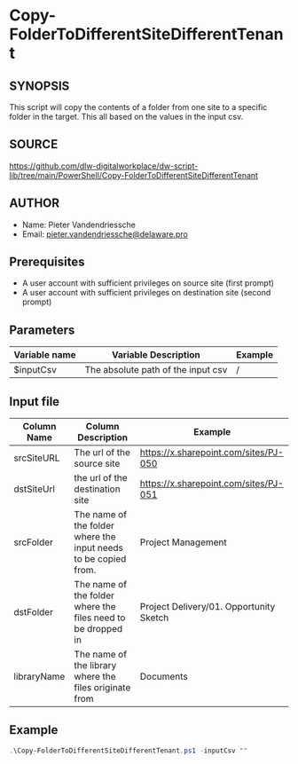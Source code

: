 # Copy-FolderToDifferentSiteDifferentTenant

## SYNOPSIS
This script will copy the contents of a folder from one site to a specific folder in the target. This all based on the values in the input csv.

## SOURCE
https://github.com/dlw-digitalworkplace/dw-script-lib/tree/main/PowerShell/Copy-FolderToDifferentSiteDifferentTenant

## AUTHOR
 - Name: Pieter Vandendriessche
 - Email: pieter.vandendriessche@delaware.pro

## Prerequisites
 - A user account with sufficient privileges on source site (first prompt)
 - A user account with sufficient privileges on destination site (second prompt)

## Parameters
| Variable name  | Variable Description                                                    | Example                                 |
|----------------|-------------------------------------------------------------------------|-----------------------------------------|
| $inputCsv      | The absolute path of the input csv                                      | /										 |

## Input file
| Column Name	 | Column Description														| Example                                |
|----------------|--------------------------------------------------------------------------|----------------------------------------|
| srcSiteURL     | The url of the source site												| https://x.sharepoint.com/sites/PJ-050	 |							 |
| dstSiteUrl     | the url of the destination site											| https://x.sharepoint.com/sites/PJ-051	 |		
| srcFolder	     | The name of the folder where the input needs to be copied from.			| Project Management					 |
| dstFolder      | The name of the folder where the files need to be dropped in				| Project Delivery/01. Opportunity Sketch|									 |
| libraryName    | The name of the library where the files originate from					| Documents								 |

## Example
```PowerShell
.\Copy-FolderToDifferentSiteDifferentTenant.ps1 -inputCsv ""
```